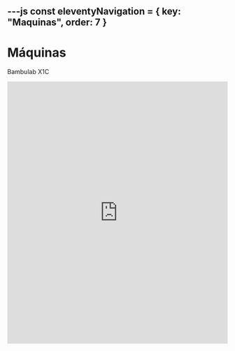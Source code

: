 ---js
const eleventyNavigation = {
 key: "Maquinas",
 order: 7
}
---

# Máquinas

Bambulab X1C

<!-- Google Calendar Appointment Scheduling begin -->
<iframe src="https://calendar.google.com/calendar/appointments/schedules/AcZssZ0tTHRJLcyj7voC4ob1S8Q7eSxw7exRavLQ8miSsNqB-3efHxNCyeLvcYzXQID_f7hA_q01vQO9?gv=true" style="border: 0" width="100%" height="600" frameborder="0" allowtransparency="false"></iframe>
<!-- end Google Calendar Appointment Scheduling -->